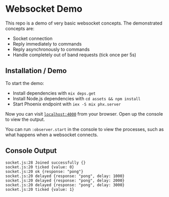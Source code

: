 # Websocket Demo

This repo is a demo of very basic websocket concepts. The demonstrated concepts are:

* Socket connection
* Reply immediately to commands
* Reply asynchronously to commands
* Handle completely out of band requests (tick once per 5s)

## Installation / Demo

To start the demo:

  * Install dependencies with `mix deps.get`
  * Install Node.js dependencies with `cd assets && npm install`
  * Start Phoenix endpoint with `iex -S mix phx.server`

Now you can visit [`localhost:4000`](http://localhost:4000) from your browser. Open up
the console to view the output.

You can run `:observer.start` in the console to view the processes, such as what happens
when a websocket connects.

## Console Output

```
socket.js:28 Joined successfully {}
socket.js:20 ticked {value: 0}
socket.js:20 ok {response: "pong"}
socket.js:20 delayed {response: "pong", delay: 1000}
socket.js:20 delayed {response: "pong", delay: 2000}
socket.js:20 delayed {response: "pong", delay: 3000}
socket.js:20 ticked {value: 1}
```
